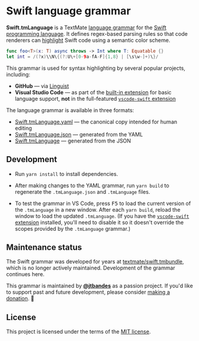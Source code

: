 # Swift language grammar

**Swift.tmLanguage** is a TextMate [language grammar](https://macromates.com/manual/en/language_grammars) for the [Swift programming language](https://www.swift.org). It defines regex-based parsing rules so that code renderers can [highlight](https://en.wikipedia.org/wiki/Syntax_highlighting) Swift code using a semantic color scheme.

```swift
func foo<T>(x: T) async throws -> Int where T: Equatable {}
let int = /(?x)\\N\{(?:U\+[0-9a-fA-F]{1,8} | [\s\w-]+)\}/
```

This grammar is used for syntax highlighting by several popular projects, including:

- **GitHub** — via [Linguist](https://github.com/github-linguist/linguist)
- **Visual Studio Code** — as part of the [built-in extension](https://github.com/microsoft/vscode/tree/main/extensions/swift) for basic language support, **not** in the full-featured [`vscode-swift` extension](https://github.com/swift-server/vscode-swift)

The language grammar is available in three formats:

- [Swift.tmLanguage.yaml](Swift.tmLanguage.yaml) — the canonical copy intended for human editing
- [Swift.tmLanguage.json](Swift.tmLanguage.json) — generated from the YAML
- [Swift.tmLanguage](Syntaxes/Swift.tmLanguage) — generated from the JSON

## Development

- Run `yarn install` to install dependencies.

- After making changes to the YAML grammar, run `yarn build` to regenerate the `.tmLanguage.json` and `.tmLanguage` files.

- To test the grammar in VS Code, press <kbd>F5</kbd> to load the current version of the `.tmLanguage` in a new window. After each `yarn build`, reload the window to load the updated `.tmLanguage`. (If you have the [`vscode-swift` extension](https://github.com/swift-server/vscode-swift) installed, you'll need to disable it so it doesn't override the scopes provided by the `.tmLanguage` grammar.)

## Maintenance status

The Swift grammar was developed for years at [textmate/swift.tmbundle](https://github.com/textmate/swift.tmbundle), which is no longer actively maintained. Development of the grammar continues here.

This grammar is maintained by [**@jtbandes**](https://github.com/jtbandes) as a passion project. If you'd like to support past and future development, please consider [making a donation](https://github.com/sponsors/jtbandes). 💖

## License

This project is licensed under the terms of the [MIT license](LICENSE.md).
